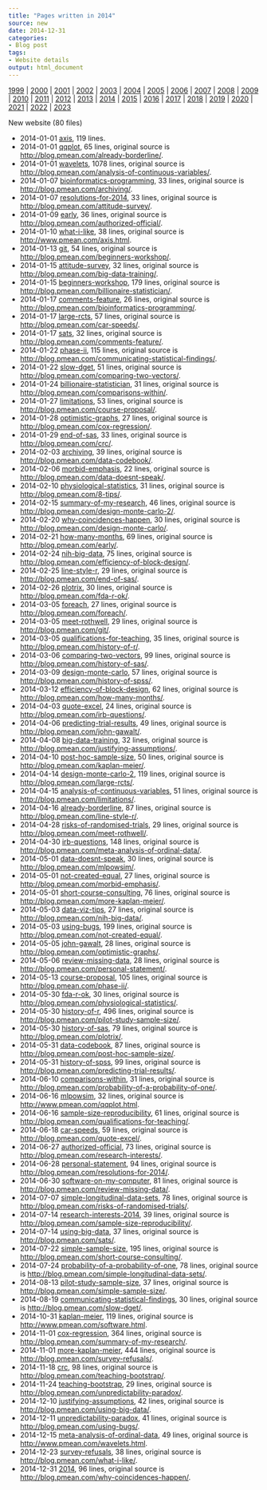 ```yaml
---
title: "Pages written in 2014"
source: new
date: 2014-12-31
categories:
- Blog post
tags:
- Website details
output: html_document
---
```

 
[1999](http://new.pmean.com/1999/) | [2000](http://new.pmean.com/2000/) | [2001](http://new.pmean.com/2001/) | [2002](http://new.pmean.com/2002/) | [2003](http://new.pmean.com/2003/) | [2004](http://new.pmean.com/2004/) | [2005](http://new.pmean.com/2005/) | [2006](http://new.pmean.com/2006/) | [2007](http://new.pmean.com/2007/) | [2008](http://new.pmean.com/2008/) | [2009](http://new.pmean.com/2009/) | [2010](http://new.pmean.com/2010/) | [2011](http://new.pmean.com/2011/) | [2012](http://new.pmean.com/2012/) | [2013](http://new.pmean.com/2013/) | [2014](http://new.pmean.com/2014/) | [2015](http://new.pmean.com/2015/) | [2016](http://new.pmean.com/2016/) | [2017](http://new.pmean.com/2017/) | [2018](http://new.pmean.com/2018/) | [2019](http://new.pmean.com/2019/) | [2020](http://new.pmean.com/2020/) | [2021](http://new.pmean.com/2021/) | [2022](http://new.pmean.com/2022/) | [2023](http://new.pmean.com/2023/)
 
New website (80 files)
 
+ 2014-01-01 [axis](http://new.pmean.com/axis/),  119 lines.  
+ 2014-01-01 [qqplot](http://new.pmean.com/qqplot/),  65 lines, original source is http://blog.pmean.com/already-borderline/.  
+ 2014-01-01 [wavelets](http://new.pmean.com/wavelets/),  1078 lines, original source is http://blog.pmean.com/analysis-of-continuous-variables/.  
+ 2014-01-07 [bioinformatics-programming](http://new.pmean.com/bioinformatics-programming/),  33 lines, original source is http://blog.pmean.com/archiving/.  
+ 2014-01-07 [resolutions-for-2014](http://new.pmean.com/resolutions-for-2014/),  33 lines, original source is http://blog.pmean.com/attitude-survey/.  
+ 2014-01-09 [early](http://new.pmean.com/early/),  36 lines, original source is http://blog.pmean.com/authorized-official/.  
+ 2014-01-10 [what-i-like](http://new.pmean.com/what-i-like/),  38 lines, original source is http://www.pmean.com/axis.html.  
+ 2014-01-13 [git](http://new.pmean.com/git/),  54 lines, original source is http://blog.pmean.com/beginners-workshop/.  
+ 2014-01-15 [attitude-survey](http://new.pmean.com/attitude-survey/),  32 lines, original source is http://blog.pmean.com/big-data-training/.  
+ 2014-01-15 [beginners-workshop](http://new.pmean.com/beginners-workshop/),  179 lines, original source is http://blog.pmean.com/billionaire-statistician/.  
+ 2014-01-17 [comments-feature](http://new.pmean.com/comments-feature/),  26 lines, original source is http://blog.pmean.com/bioinformatics-programming/.  
+ 2014-01-17 [large-rcts](http://new.pmean.com/large-rcts/),  57 lines, original source is http://blog.pmean.com/car-speeds/.  
+ 2014-01-17 [sats](http://new.pmean.com/sats/),  32 lines, original source is http://blog.pmean.com/comments-feature/.  
+ 2014-01-22 [phase-ii](http://new.pmean.com/phase-ii/),  115 lines, original source is http://blog.pmean.com/communicating-statistical-findings/.  
+ 2014-01-22 [slow-dget](http://new.pmean.com/slow-dget/),  51 lines, original source is http://blog.pmean.com/comparing-two-vectors/.  
+ 2014-01-24 [billionaire-statistician](http://new.pmean.com/billionaire-statistician/),  31 lines, original source is http://blog.pmean.com/comparisons-within/.  
+ 2014-01-27 [limitations](http://new.pmean.com/limitations/),  53 lines, original source is http://blog.pmean.com/course-proposal/.  
+ 2014-01-28 [optimistic-graphs](http://new.pmean.com/optimistic-graphs/),  27 lines, original source is http://blog.pmean.com/cox-regression/.  
+ 2014-01-29 [end-of-sas](http://new.pmean.com/end-of-sas/),  33 lines, original source is http://blog.pmean.com/crc/.  
+ 2014-02-03 [archiving](http://new.pmean.com/archiving/),  39 lines, original source is http://blog.pmean.com/data-codebook/.  
+ 2014-02-06 [morbid-emphasis](http://new.pmean.com/morbid-emphasis/),  22 lines, original source is http://blog.pmean.com/data-doesnt-speak/.  
+ 2014-02-10 [physiological-statistics](http://new.pmean.com/physiological-statistics/),  31 lines, original source is http://blog.pmean.com/8-tips/.  
+ 2014-02-15 [summary-of-my-research](http://new.pmean.com/summary-of-my-research/),  46 lines, original source is http://blog.pmean.com/design-monte-carlo-2/.  
+ 2014-02-20 [why-coincidences-happen](http://new.pmean.com/why-coincidences-happen/),  30 lines, original source is http://blog.pmean.com/design-monte-carlo/.  
+ 2014-02-21 [how-many-months](http://new.pmean.com/how-many-months/),  69 lines, original source is http://blog.pmean.com/early/.  
+ 2014-02-24 [nih-big-data](http://new.pmean.com/nih-big-data/),  75 lines, original source is http://blog.pmean.com/efficiency-of-block-design/.  
+ 2014-02-25 [line-style-r](http://new.pmean.com/line-style-r/),  29 lines, original source is http://blog.pmean.com/end-of-sas/.  
+ 2014-02-26 [plotrix](http://new.pmean.com/plotrix/),  30 lines, original source is http://blog.pmean.com/fda-r-ok/.  
+ 2014-03-05 [foreach](http://new.pmean.com/foreach/),  27 lines, original source is http://blog.pmean.com/foreach/.  
+ 2014-03-05 [meet-rothwell](http://new.pmean.com/meet-rothwell/),  29 lines, original source is http://blog.pmean.com/git/.  
+ 2014-03-05 [qualifications-for-teaching](http://new.pmean.com/qualifications-for-teaching/),  35 lines, original source is http://blog.pmean.com/history-of-r/.  
+ 2014-03-06 [comparing-two-vectors](http://new.pmean.com/comparing-two-vectors/),  99 lines, original source is http://blog.pmean.com/history-of-sas/.  
+ 2014-03-09 [design-monte-carlo](http://new.pmean.com/design-monte-carlo/),  57 lines, original source is http://blog.pmean.com/history-of-spss/.  
+ 2014-03-12 [efficiency-of-block-design](http://new.pmean.com/efficiency-of-block-design/),  62 lines, original source is http://blog.pmean.com/how-many-months/.  
+ 2014-04-03 [quote-excel](http://new.pmean.com/quote-excel/),  24 lines, original source is http://blog.pmean.com/irb-questions/.  
+ 2014-04-06 [predicting-trial-results](http://new.pmean.com/predicting-trial-results/),  49 lines, original source is http://blog.pmean.com/john-gawalt/.  
+ 2014-04-08 [big-data-training](http://new.pmean.com/big-data-training/),  32 lines, original source is http://blog.pmean.com/justifying-assumptions/.  
+ 2014-04-10 [post-hoc-sample-size](http://new.pmean.com/post-hoc-sample-size/),  50 lines, original source is http://blog.pmean.com/kaplan-meier/.  
+ 2014-04-14 [design-monte-carlo-2](http://new.pmean.com/design-monte-carlo-2/),  119 lines, original source is http://blog.pmean.com/large-rcts/.  
+ 2014-04-15 [analysis-of-continuous-variables](http://new.pmean.com/analysis-of-continuous-variables/),  51 lines, original source is http://blog.pmean.com/limitations/.  
+ 2014-04-16 [already-borderline](http://new.pmean.com/already-borderline/),  87 lines, original source is http://blog.pmean.com/line-style-r/.  
+ 2014-04-28 [risks-of-randomised-trials](http://new.pmean.com/risks-of-randomised-trials/),  29 lines, original source is http://blog.pmean.com/meet-rothwell/.  
+ 2014-04-30 [irb-questions](http://new.pmean.com/irb-questions/),  148 lines, original source is http://blog.pmean.com/meta-analysis-of-ordinal-data/.  
+ 2014-05-01 [data-doesnt-speak](http://new.pmean.com/data-doesnt-speak/),  30 lines, original source is http://blog.pmean.com/mlpowsim/.  
+ 2014-05-01 [not-created-equal](http://new.pmean.com/not-created-equal/),  27 lines, original source is http://blog.pmean.com/morbid-emphasis/.  
+ 2014-05-01 [short-course-consulting](http://new.pmean.com/short-course-consulting/),  76 lines, original source is http://blog.pmean.com/more-kaplan-meier/.  
+ 2014-05-03 [data-viz-tips](http://new.pmean.com/data-viz-tips/),  27 lines, original source is http://blog.pmean.com/nih-big-data/.  
+ 2014-05-03 [using-bugs](http://new.pmean.com/using-bugs/),  199 lines, original source is http://blog.pmean.com/not-created-equal/.  
+ 2014-05-05 [john-gawalt](http://new.pmean.com/john-gawalt/),  28 lines, original source is http://blog.pmean.com/optimistic-graphs/.  
+ 2014-05-06 [review-missing-data](http://new.pmean.com/review-missing-data/),  28 lines, original source is http://blog.pmean.com/personal-statement/.  
+ 2014-05-13 [course-proposal](http://new.pmean.com/course-proposal/),  105 lines, original source is http://blog.pmean.com/phase-ii/.  
+ 2014-05-30 [fda-r-ok](http://new.pmean.com/fda-r-ok/),  30 lines, original source is http://blog.pmean.com/physiological-statistics/.  
+ 2014-05-30 [history-of-r](http://new.pmean.com/history-of-r/),  496 lines, original source is http://blog.pmean.com/pilot-study-sample-size/.  
+ 2014-05-30 [history-of-sas](http://new.pmean.com/history-of-sas/),  79 lines, original source is http://blog.pmean.com/plotrix/.  
+ 2014-05-31 [data-codebook](http://new.pmean.com/data-codebook/),  87 lines, original source is http://blog.pmean.com/post-hoc-sample-size/.  
+ 2014-05-31 [history-of-spss](http://new.pmean.com/history-of-spss/),  99 lines, original source is http://blog.pmean.com/predicting-trial-results/.  
+ 2014-06-10 [comparisons-within](http://new.pmean.com/comparisons-within/),  31 lines, original source is http://blog.pmean.com/probability-of-a-probability-of-one/.  
+ 2014-06-16 [mlpowsim](http://new.pmean.com/mlpowsim/),  32 lines, original source is http://www.pmean.com/qqplot.html.  
+ 2014-06-16 [sample-size-reproducibility](http://new.pmean.com/sample-size-reproducibility/),  61 lines, original source is http://blog.pmean.com/qualifications-for-teaching/.  
+ 2014-06-18 [car-speeds](http://new.pmean.com/car-speeds/),  59 lines, original source is http://blog.pmean.com/quote-excel/.  
+ 2014-06-27 [authorized-official](http://new.pmean.com/authorized-official/),  73 lines, original source is http://blog.pmean.com/research-interests/.  
+ 2014-06-28 [personal-statement](http://new.pmean.com/personal-statement/),  94 lines, original source is http://blog.pmean.com/resolutions-for-2014/.  
+ 2014-06-30 [software-on-my-computer](http://new.pmean.com/software-on-my-computer/),  81 lines, original source is http://blog.pmean.com/review-missing-data/.  
+ 2014-07-07 [simple-longitudinal-data-sets](http://new.pmean.com/simple-longitudinal-data-sets/),  78 lines, original source is http://blog.pmean.com/risks-of-randomised-trials/.  
+ 2014-07-14 [research-interests-2014](http://new.pmean.com/research-interests-2014/),  39 lines, original source is http://blog.pmean.com/sample-size-reproducibility/.  
+ 2014-07-14 [using-big-data](http://new.pmean.com/using-big-data/),  37 lines, original source is http://blog.pmean.com/sats/.  
+ 2014-07-22 [simple-sample-size](http://new.pmean.com/simple-sample-size/),  195 lines, original source is http://blog.pmean.com/short-course-consulting/.  
+ 2014-07-24 [probability-of-a-probability-of-one](http://new.pmean.com/probability-of-a-probability-of-one/),  78 lines, original source is http://blog.pmean.com/simple-longitudinal-data-sets/.  
+ 2014-08-13 [pilot-study-sample-size](http://new.pmean.com/pilot-study-sample-size/),  37 lines, original source is http://blog.pmean.com/simple-sample-size/.  
+ 2014-08-19 [communicating-statistical-findings](http://new.pmean.com/communicating-statistical-findings/),  30 lines, original source is http://blog.pmean.com/slow-dget/.  
+ 2014-10-31 [kaplan-meier](http://new.pmean.com/kaplan-meier/),  119 lines, original source is http://www.pmean.com/software.html.  
+ 2014-11-01 [cox-regression](http://new.pmean.com/cox-regression/),  364 lines, original source is http://blog.pmean.com/summary-of-my-research/.  
+ 2014-11-01 [more-kaplan-meier](http://new.pmean.com/more-kaplan-meier/),  444 lines, original source is http://blog.pmean.com/survey-refusals/.  
+ 2014-11-18 [crc](http://new.pmean.com/crc/),  98 lines, original source is http://blog.pmean.com/teaching-bootstrap/.  
+ 2014-11-24 [teaching-bootstrap](http://new.pmean.com/teaching-bootstrap/),  29 lines, original source is http://blog.pmean.com/unpredictability-paradox/.  
+ 2014-12-10 [justifying-assumptions](http://new.pmean.com/justifying-assumptions/),  42 lines, original source is http://blog.pmean.com/using-big-data/.  
+ 2014-12-11 [unpredictability-paradox](http://new.pmean.com/unpredictability-paradox/),  41 lines, original source is http://blog.pmean.com/using-bugs/.  
+ 2014-12-15 [meta-analysis-of-ordinal-data](http://new.pmean.com/meta-analysis-of-ordinal-data/),  49 lines, original source is http://www.pmean.com/wavelets.html.  
+ 2014-12-23 [survey-refusals](http://new.pmean.com/survey-refusals/),  38 lines, original source is http://blog.pmean.com/what-i-like/.  
+ 2014-12-31 [2014](http://new.pmean.com/2014/),  96 lines, original source is http://blog.pmean.com/why-coincidences-happen/.
 
